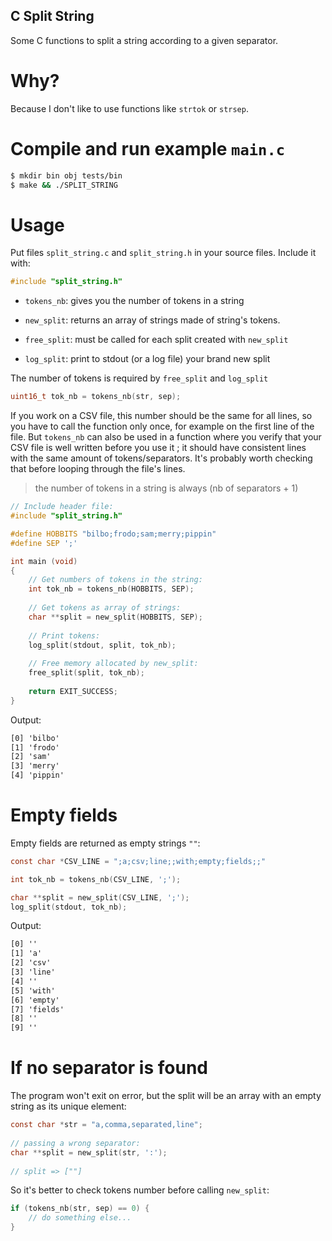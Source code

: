 C Split String
------------------


Some C functions to split a string according to a given separator.

	
# Why?

Because I don't like to use functions like `strtok` or `strsep`.

# Compile and run example `main.c`



```sh
$ mkdir bin obj tests/bin
$ make && ./SPLIT_STRING
```


# Usage

Put files `split_string.c` and `split_string.h` in your source files. Include
it with:

```c
#include "split_string.h"
```

- `tokens_nb`:  gives you the number of tokens in a string

- `new_split`:  returns an array of strings made of string's tokens.

- `free_split`:  must be called for each split created with `new_split`

- `log_split`:  print to stdout (or a log file) your brand new split


The number of tokens is required by  `free_split` and `log_split`


```c
uint16_t tok_nb = tokens_nb(str, sep);
```

If you work on a CSV file, this number should be the same for all lines, so you
have to call the function only once, for example on the first line of the file.
But `tokens_nb` can also be used in a function where you verify that your CSV
file is well written before you use it ; it should have consistent lines with
the same amount of tokens/separators. It's probably worth checking that before
looping through the file's lines.

> the number of tokens in a string is always (nb of separators + 1)


```c
// Include header file:
#include "split_string.h"

#define HOBBITS "bilbo;frodo;sam;merry;pippin"
#define SEP ';'

int main (void)
{
	// Get numbers of tokens in the string:
	int tok_nb = tokens_nb(HOBBITS, SEP);
	
	// Get tokens as array of strings:
	char **split = new_split(HOBBITS, SEP);
	
	// Print tokens:
	log_split(stdout, split, tok_nb);
	
	// Free memory allocated by new_split:
	free_split(split, tok_nb);
	
	return EXIT_SUCCESS;
}
```

Output:

```txt
[0] 'bilbo'
[1] 'frodo'
[2] 'sam'
[3] 'merry'
[4] 'pippin'
```

# Empty fields

Empty fields are returned as empty strings `""`:

```c
const char *CSV_LINE = ";a;csv;line;;with;empty;fields;;"

int tok_nb = tokens_nb(CSV_LINE, ';');

char **split = new_split(CSV_LINE, ';');
log_split(stdout, tok_nb);
```

Output:

```txt
[0] ''
[1] 'a'
[2] 'csv'
[3] 'line'
[4] ''
[5] 'with'
[6] 'empty'
[7] 'fields'
[8] ''
[9] ''
```
	
	
# If no separator is found

The program won't exit on error, but the split will be an array with
an empty string as its unique element:
                                                                    
```c
const char *str = "a,comma,separated,line";
                                                                    
// passing a wrong separator:
char **split = new_split(str, ':');
                                                                    
// split => [""]
```
                                                                    
So it's better to check tokens number before calling `new_split`:

```c
if (tokens_nb(str, sep) == 0) {
	// do something else...
}
```
